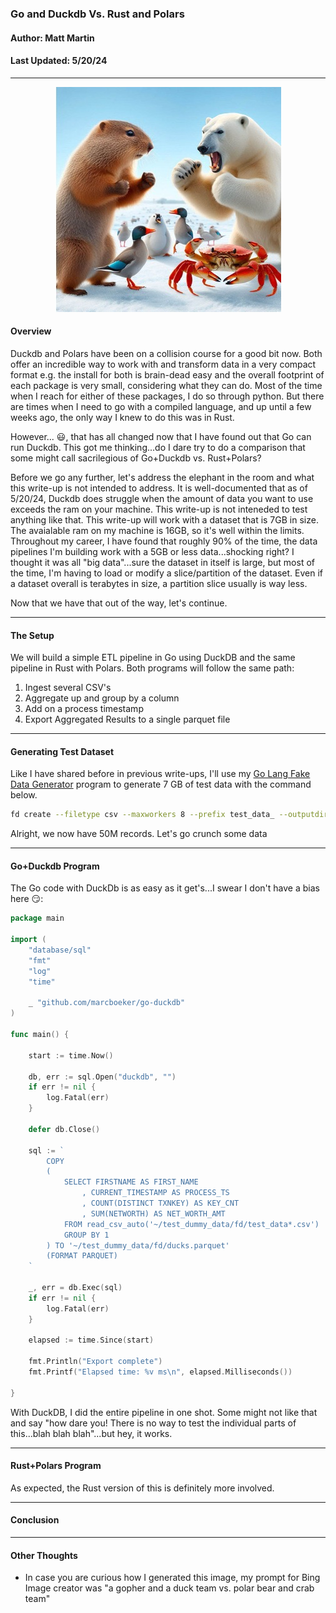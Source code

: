 ### Go and Duckdb Vs. Rust and Polars
#### Author: Matt Martin
#### Last Updated: 5/20/24

---

<div style="text-align: center;">
  <img src="./photos/go_v_rust_v3.jpg" alt="header image">
</div>


#### Overview
Duckdb and Polars have been on a collision course for a good bit now. Both offer an incredible way to work with and transform data in a very compact format e.g. the install for both is brain-dead easy and the overall footprint of each package is very small, considering what they can do. Most of the time when I reach for either of these packages, I do so through python. But there are times when I need to go with a compiled language, and up until a few weeks ago, the only way I knew to do this was in Rust. 

However... :smiley:, that has all changed now that I have found out that Go can run Duckdb. This got me thinking...do I dare try to do a comparison that some might call sacrilegious of Go+Duckdb vs. Rust+Polars?

Before we go any further, let's address the elephant in the room and what this write-up is not intended to address. It is well-documented that as of 5/20/24, Duckdb does struggle when the amount of data you want to use exceeds the ram on your machine. This write-up is not inteneded to test anything like that. This write-up will work with a dataset that is 7GB in size. The avaialable ram on my machine is 16GB, so it's well within the limits. Throughout my career, I have found that roughly 90% of the time, the data pipelines I'm building work with a 5GB or less data...shocking right? I thought it was all "big data"...sure the dataset in itself is large, but most of the time, I'm having to load or modify a slice/partition of the dataset. Even if a dataset overall is terabytes in size, a partition slice usually is way less.

Now that we have that out of the way, let's continue.

---
#### The Setup

We will build a simple ETL pipeline in Go using DuckDB and the same pipeline in Rust with Polars. Both programs will follow the same path:

1. Ingest several CSV's
2. Aggregate up and group by a column
3. Add on a process timestamp
4. Export Aggregated Results to a single parquet file

--- 
#### Generating Test Dataset
Like I have shared before in previous write-ups, I'll use my [Go Lang Fake Data Generator](https://github.com/mattmartin14/dream_machine/blob/main/go_code/fake_data/readme.md) program to generate 7 GB of test data with the command below.

```Bash
fd create --filetype csv --maxworkers 8 --prefix test_data_ --outputdir ~/test_dummy_data/fd --files 20 --rows 50000000
```

Alright, we now have 50M records. Let's go crunch some data

---
#### Go+Duckdb Program

The Go code with DuckDb is as easy as it get's...I swear I don't have a bias here :smirk::

```GO
package main

import (
	"database/sql"
	"fmt"
	"log"
	"time"

	_ "github.com/marcboeker/go-duckdb"
)

func main() {

	start := time.Now()

	db, err := sql.Open("duckdb", "")
	if err != nil {
		log.Fatal(err)
	}

	defer db.Close()

	sql := `
		COPY 
		(
			SELECT FIRSTNAME AS FIRST_NAME
				, CURRENT_TIMESTAMP AS PROCESS_TS
				, COUNT(DISTINCT TXNKEY) AS KEY_CNT
				, SUM(NETWORTH) AS NET_WORTH_AMT
			FROM read_csv_auto('~/test_dummy_data/fd/test_data*.csv')
			GROUP BY 1
		) TO '~/test_dummy_data/fd/ducks.parquet'
		(FORMAT PARQUET)
	`

	_, err = db.Exec(sql)
	if err != nil {
		log.Fatal(err)
	}

	elapsed := time.Since(start)

	fmt.Println("Export complete")
	fmt.Printf("Elapsed time: %v ms\n", elapsed.Milliseconds())

}

```

With DuckDB, I did the entire pipeline in one shot. Some might not like that and say "how dare you! There is no way to test the individual parts of this...blah blah blah"...but hey, it works. 

---
#### Rust+Polars Program

As expected, the Rust version of this is definitely more involved. 

---
#### Conclusion


---
#### Other Thoughts

- In case you are curious how I generated this image, my prompt for Bing Image creator was "a gopher and a duck team vs. polar bear and crab team"
